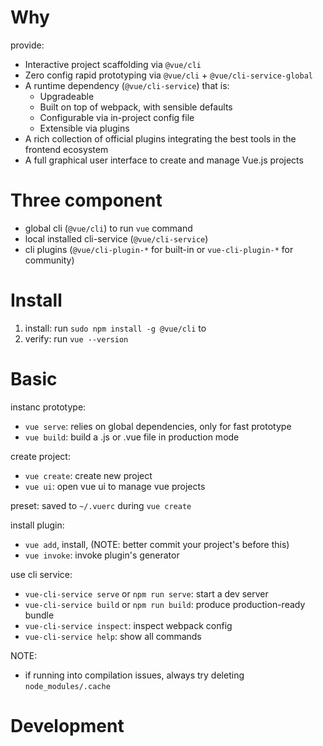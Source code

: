 # Why

provide:
- Interactive project scaffolding via `@vue/cli`
- Zero config rapid prototyping via `@vue/cli` + `@vue/cli-service-global`
- A runtime dependency (`@vue/cli-service`) that is:
    + Upgradeable
    + Built on top of webpack, with sensible defaults
    + Configurable via in-project config file
    + Extensible via plugins
- A rich collection of official plugins integrating the best tools in the frontend ecosystem
- A full graphical user interface to create and manage Vue.js projects

# Three component

- global cli (`@vue/cli`) to run `vue` command
- local installed cli-service (`@vue/cli-service`)
- cli plugins (`@vue/cli-plugin-*` for built-in or `vue-cli-plugin-*` for community)

# Install

1. install: run `sudo npm install -g @vue/cli` to
2. verify: run `vue --version`

# Basic

instanc prototype:
- `vue serve`: relies on global dependencies, only for fast prototype
- `vue build`: build a .js or .vue file in production mode

create project:
- `vue create`: create new project
- `vue ui`: open vue ui to manage vue projects

preset: saved to `~/.vuerc` during `vue create`

install plugin:
- `vue add`, install, (NOTE: better commit your project's before this)
- `vue invoke`: invoke plugin's generator

use cli service:
- `vue-cli-service serve` or `npm run serve`: start a dev server
- `vue-cli-service build` or `npm run build`: produce production-ready bundle
- `vue-cli-service inspect`: inspect webpack config
- `vue-cli-service help`: show all commands

NOTE:
- if running into compilation issues, always try deleting `node_modules/.cache`

# Development